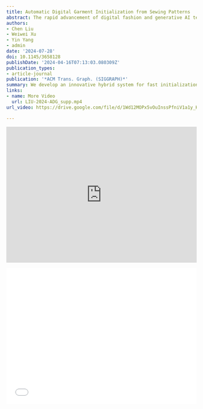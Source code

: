 ```yaml
---
title: Automatic Digital Garment Initialization from Sewing Patterns
abstract: The rapid advancement of digital fashion and generative AI technology calls for an automated approach to transform digital sewing patterns into well-fitted garments on human avatars. When given a sewing pattern with its associated sewing relationships, the primary challenge is to establish an initial arrangement of sewing pieces that is free from folding and intersections. This setup enables a physics-based simulator to seamlessly stitch them into a digital garment, avoiding undesirable local minima. To achieve this, we harness AI classification, heuristics, and numerical optimization. This has led to the development of an innovative hybrid system that minimizes the need for user intervention in the initialization of garment pieces. The seeding process of our system involves the training of a classification network for selecting seed pieces, followed by solving an optimization problem to determine their positions and shapes. Subsequently, an iterative selection-arrangement procedure automates the selection of pattern pieces and employs a phased initialization approach to mitigate local minima associated with numerical optimization. Our experiments confirm the reliability, efficiency, and scalability of our system when handling intricate garments with multiple layers and numerous pieces. According to our findings, 68 percent of garments can be initialized with zero user intervention, while the remaining garments can be easily corrected through user operations.
authors:
- Chen Liu
- Weiwei Xu
- Yin Yang
- admin
date: '2024-07-28'
doi: 10.1145/3658128
publishDate: '2024-04-16T07:13:03.080309Z'
publication_types:
- article-journal
publication: '*ACM Trans. Graph. (SIGGRAPH)*'
summary: We develop an innovative hybrid system for fast initialization of garment pieces with minimal user intervention, by harnessing AI classification, heuristics, and numerical optimization.
links:
- name: More Video
  url: LIU-2024-ADG_supp.mp4
url_video: https://drive.google.com/file/d/1Wd12MOPx5vOuInssPfniV1a1y_KlgZgG/view

---
```

<p align="center">
<iframe width="100%" height="360" src="https://www.youtube.com/embed/v59XExb1fOU?si=vIVxCpQWdSmkVYfE" title="YouTube video player" frameborder="0" allow="accelerometer; autoplay; clipboard-write; encrypted-media; gyroscope; picture-in-picture; web-share" referrerpolicy="strict-origin-when-cross-origin" allowfullscreen></iframe>
</p>
<p align="center">
<iframe width="100%" height="360" src="//player.bilibili.com/player.html?isOutside=true&aid=112692090114031&bvid=BV1tp3WevEpb&cid=500001598414240&p=1" scrolling="no" border="0" frameborder="no" framespacing="0" allowfullscreen="true"></iframe>
</p>

